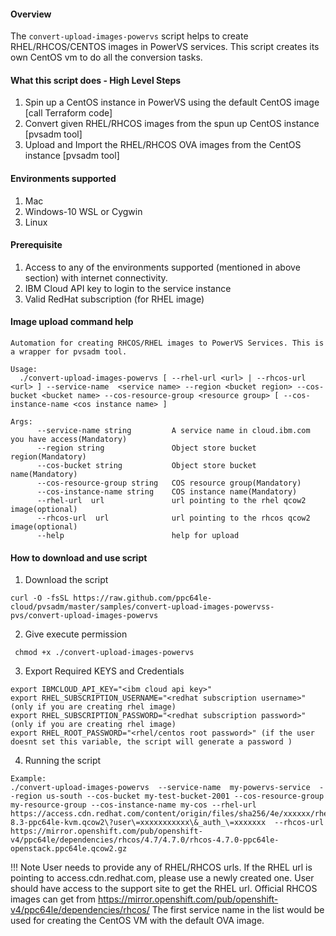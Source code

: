 #### Overview
The `convert-upload-images-powervs` script helps to create RHEL/RHCOS/CENTOS images in PowerVS services. This script creates its own CentOS vm to do all the conversion tasks.

#### What this script does - High Level Steps
1. Spin up a CentOS instance in PowerVS using the default CentOS image [call Terraform code]
2. Convert given RHEL/RHCOS images from the spun up CentOS instance [pvsadm tool]
3. Upload and Import the RHEL/RHCOS OVA images from the CentOS instance [pvsadm tool]

#### Environments supported
1. Mac
2. Windows-10 WSL or Cygwin
3. Linux

#### Prerequisite
1. Access to any of the environments supported (mentioned in above section) with internet connectivity.
2. IBM Cloud API key to login to the service instance
3. Valid RedHat subscription (for RHEL image)

#### Image upload command help
```shell
Automation for creating RHCOS/RHEL images to PowerVS Services. This is a wrapper for pvsadm tool.

Usage:
  ./convert-upload-images-powervs [ --rhel-url <url> | --rhcos-url <url> ] --service-name  <service name> --region <bucket region> --cos-bucket <bucket name> --cos-resource-group <resource group> [ --cos-instance-name <cos instance name> ]

Args:
      --service-name string         A service name in cloud.ibm.com you have access(Mandatory)
      --region string               Object store bucket region(Mandatory)
      --cos-bucket string           Object store bucket name(Mandatory)
      --cos-resource-group string   COS resource group(Mandatory)
      --cos-instance-name string    COS instance name(Mandatory)
      --rhel-url  url               url pointing to the rhel qcow2 image(optional)
      --rhcos-url  url              url pointing to the rhcos qcow2 image(optional)
      --help                        help for upload
```
#### How to download and use script
1. Download the script
```shell
curl -O -fsSL https://raw.github.com/ppc64le-cloud/pvsadm/master/samples/convert-upload-images-powervss-pvs/convert-upload-images-powervs
```
2. Give execute permission
```shell
 chmod +x ./convert-upload-images-powervs
```
3. Export Required KEYS and Credentials
```shell
export IBMCLOUD_API_KEY="<ibm cloud api key>"
export RHEL_SUBSCRIPTION_USERNAME="<redhat subscription username>" (only if you are creating rhel image)
export RHEL_SUBSCRIPTION_PASSWORD="<redhat subscription password>" (only if you are creating rhel image)
export RHEL_ROOT_PASSWORD="<rhel/centos root password>" (if the user doesnt set this variable, the script will generate a password )

```
4. Running the script
```shell
Example:
./convert-upload-images-powervs  --service-name  my-powervs-service  --region us-south --cos-bucket my-test-bucket-2001 --cos-resource-group my-resource-group --cos-instance-name my-cos --rhel-url  https://access.cdn.redhat.com/content/origin/files/sha256/4e/xxxxxx/rhel-8.3-ppc64le-kvm.qcow2\?user\=xxxxxxxxxxx\&_auth_\=xxxxxxx  --rhcos-url  https://mirror.openshift.com/pub/openshift-v4/ppc64le/dependencies/rhcos/4.7/4.7.0/rhcos-4.7.0-ppc64le-openstack.ppc64le.qcow2.gz
```

!!! Note
User needs to provide any of RHEL/RHCOS urls.
If the RHEL url is pointing to access.cdn.redhat.com, please use a newly created one. User should have access to the support site to get the RHEL url.
Official RHCOS images can get from https://mirror.openshift.com/pub/openshift-v4/ppc64le/dependencies/rhcos/
The first service name in the list would be used for creating the CentOS VM with the default OVA image.

